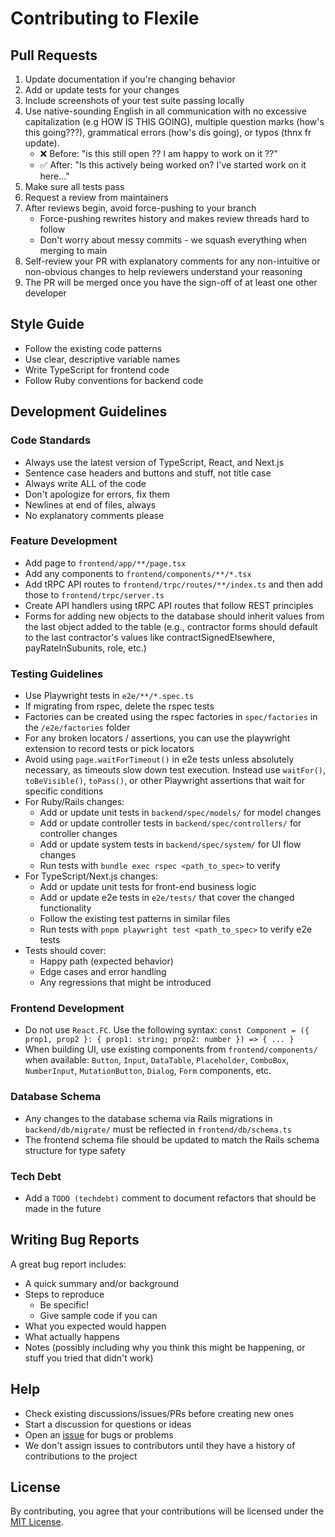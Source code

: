 # Contributing to Flexile

## Pull Requests

1. Update documentation if you're changing behavior
2. Add or update tests for your changes
3. Include screenshots of your test suite passing locally
4. Use native-sounding English in all communication with no excessive capitalization (e.g HOW IS THIS GOING), multiple question marks (how's this going???), grammatical errors (how's dis going), or typos (thnx fr update).
   - ❌ Before: "is this still open ?? I am happy to work on it ??"
   - ✅ After: "Is this actively being worked on? I've started work on it here…"
5. Make sure all tests pass
6. Request a review from maintainers
7. After reviews begin, avoid force-pushing to your branch
   - Force-pushing rewrites history and makes review threads hard to follow
   - Don't worry about messy commits - we squash everything when merging to main
8. Self-review your PR with explanatory comments for any non-intuitive or non-obvious changes to help reviewers understand your reasoning
9. The PR will be merged once you have the sign-off of at least one other developer

## Style Guide

- Follow the existing code patterns
- Use clear, descriptive variable names
- Write TypeScript for frontend code
- Follow Ruby conventions for backend code

## Development Guidelines

### Code Standards

- Always use the latest version of TypeScript, React, and Next.js
- Sentence case headers and buttons and stuff, not title case
- Always write ALL of the code
- Don't apologize for errors, fix them
- Newlines at end of files, always
- No explanatory comments please

### Feature Development

- Add page to `frontend/app/**/page.tsx`
- Add any components to `frontend/components/**/*.tsx`
- Add tRPC API routes to `frontend/trpc/routes/**/index.ts` and then add those to `frontend/trpc/server.ts`
- Create API handlers using tRPC API routes that follow REST principles
- Forms for adding new objects to the database should inherit values from the last object added to the table (e.g., contractor forms should default to the last contractor's values like contractSignedElsewhere, payRateInSubunits, role, etc.)

### Testing Guidelines

- Use Playwright tests in `e2e/**/*.spec.ts`
- If migrating from rspec, delete the rspec tests
- Factories can be created using the rspec factories in `spec/factories` in the `/e2e/factories` folder
- For any broken locators / assertions, you can use the playwright extension to record tests or pick locators
- Avoid using `page.waitForTimeout()` in e2e tests unless absolutely necessary, as timeouts slow down test execution. Instead use `waitFor()`, `toBeVisible()`, `toPass()`, or other Playwright assertions that wait for specific conditions
- For Ruby/Rails changes:
  - Add or update unit tests in `backend/spec/models/` for model changes
  - Add or update controller tests in `backend/spec/controllers/` for controller changes
  - Add or update system tests in `backend/spec/system/` for UI flow changes
  - Run tests with `bundle exec rspec <path_to_spec>` to verify
- For TypeScript/Next.js changes:
  - Add or update unit tests for front-end business logic
  - Add or update e2e tests in `e2e/tests/` that cover the changed functionality
  - Follow the existing test patterns in similar files
  - Run tests with `pnpm playwright test <path_to_spec>` to verify e2e tests
- Tests should cover:
  - Happy path (expected behavior)
  - Edge cases and error handling
  - Any regressions that might be introduced

### Frontend Development

- Do not use `React.FC`. Use the following syntax: `const Component = ({ prop1, prop2 }: { prop1: string; prop2: number }) => { ... }`
- When building UI, use existing components from `frontend/components/` when available: `Button`, `Input`, `DataTable`, `Placeholder`, `ComboBox`, `NumberInput`, `MutationButton`, `Dialog`, `Form` components, etc.

### Database Schema

- Any changes to the database schema via Rails migrations in `backend/db/migrate/` must be reflected in `frontend/db/schema.ts`
- The frontend schema file should be updated to match the Rails schema structure for type safety

### Tech Debt

- Add a `TODO (techdebt)` comment to document refactors that should be made in the future

## Writing Bug Reports

A great bug report includes:

- A quick summary and/or background
- Steps to reproduce
  - Be specific!
  - Give sample code if you can
- What you expected would happen
- What actually happens
- Notes (possibly including why you think this might be happening, or stuff you tried that didn't work)

## Help

- Check existing discussions/issues/PRs before creating new ones
- Start a discussion for questions or ideas
- Open an [issue](https://github.com/antiwork/flexile/issues) for bugs or problems
- We don't assign issues to contributors until they have a history of contributions to the project

## License

By contributing, you agree that your contributions will be licensed under the [MIT License](LICENSE.md).
